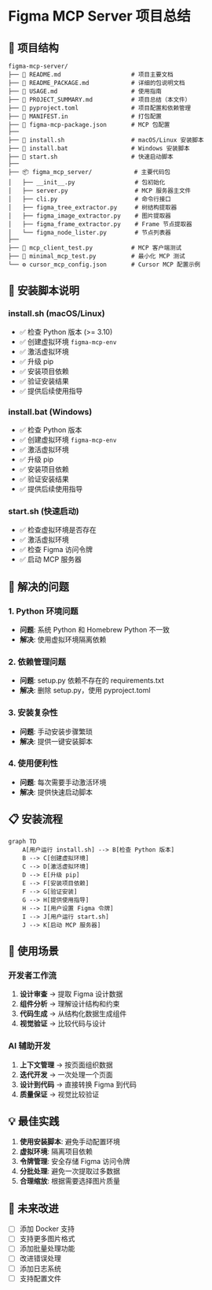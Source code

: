# Figma MCP Server 项目总结

## 📁 项目结构

```
figma-mcp-server/
├── 📄 README.md                    # 项目主要文档
├── 📄 README_PACKAGE.md            # 详细的包说明文档
├── 📄 USAGE.md                     # 使用指南
├── 📄 PROJECT_SUMMARY.md           # 项目总结（本文件）
├── 📄 pyproject.toml               # 项目配置和依赖管理
├── 📄 MANIFEST.in                  # 打包配置
├── 📄 figma-mcp-package.json       # MCP 包配置
├── 
├── 🔧 install.sh                   # macOS/Linux 安装脚本
├── 🔧 install.bat                  # Windows 安装脚本
├── 🔧 start.sh                     # 快速启动脚本
├── 
├── 📦 figma_mcp_server/            # 主要代码包
│   ├── __init__.py                 # 包初始化
│   ├── server.py                   # MCP 服务器主文件
│   ├── cli.py                      # 命令行接口
│   ├── figma_tree_extractor.py     # 树结构提取器
│   ├── figma_image_extractor.py    # 图片提取器
│   ├── figma_frame_extractor.py    # Frame 节点提取器
│   └── figma_node_lister.py        # 节点列表器
├── 
├── 🧪 mcp_client_test.py           # MCP 客户端测试
├── 🧪 minimal_mcp_test.py          # 最小化 MCP 测试
└── ⚙️ cursor_mcp_config.json       # Cursor MCP 配置示例
```

## 🚀 安装脚本说明

### install.sh (macOS/Linux)
- ✅ 检查 Python 版本 (>= 3.10)
- ✅ 创建虚拟环境 `figma-mcp-env`
- ✅ 激活虚拟环境
- ✅ 升级 pip
- ✅ 安装项目依赖
- ✅ 验证安装结果
- ✅ 提供后续使用指导

### install.bat (Windows)
- ✅ 检查 Python 版本
- ✅ 创建虚拟环境 `figma-mcp-env`
- ✅ 激活虚拟环境
- ✅ 升级 pip
- ✅ 安装项目依赖
- ✅ 验证安装结果
- ✅ 提供后续使用指导

### start.sh (快速启动)
- ✅ 检查虚拟环境是否存在
- ✅ 激活虚拟环境
- ✅ 检查 Figma 访问令牌
- ✅ 启动 MCP 服务器

## 🔧 解决的问题

### 1. Python 环境问题
- **问题**: 系统 Python 和 Homebrew Python 不一致
- **解决**: 使用虚拟环境隔离依赖

### 2. 依赖管理问题
- **问题**: setup.py 依赖不存在的 requirements.txt
- **解决**: 删除 setup.py，使用 pyproject.toml

### 3. 安装复杂性
- **问题**: 手动安装步骤繁琐
- **解决**: 提供一键安装脚本

### 4. 使用便利性
- **问题**: 每次需要手动激活环境
- **解决**: 提供快速启动脚本

## 📋 安装流程

```mermaid
graph TD
    A[用户运行 install.sh] --> B[检查 Python 版本]
    B --> C[创建虚拟环境]
    C --> D[激活虚拟环境]
    D --> E[升级 pip]
    E --> F[安装项目依赖]
    F --> G[验证安装]
    G --> H[提供使用指导]
    H --> I[用户设置 Figma 令牌]
    I --> J[用户运行 start.sh]
    J --> K[启动 MCP 服务器]
```

## 🎯 使用场景

### 开发者工作流
1. **设计审查** → 提取 Figma 设计数据
2. **组件分析** → 理解设计结构和约束
3. **代码生成** → 从结构化数据生成组件
4. **视觉验证** → 比较代码与设计

### AI 辅助开发
1. **上下文管理** → 按页面组织数据
2. **迭代开发** → 一次处理一个页面
3. **设计到代码** → 直接转换 Figma 到代码
4. **质量保证** → 视觉比较验证

## 💡 最佳实践

1. **使用安装脚本**: 避免手动配置环境
2. **虚拟环境**: 隔离项目依赖
3. **令牌管理**: 安全存储 Figma 访问令牌
4. **分批处理**: 避免一次提取过多数据
5. **合理缩放**: 根据需要选择图片质量

## 🔮 未来改进

- [ ] 添加 Docker 支持
- [ ] 支持更多图片格式
- [ ] 添加批量处理功能
- [ ] 改进错误处理
- [ ] 添加日志系统
- [ ] 支持配置文件

